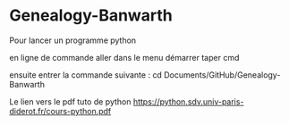 # Genealogy-Banwarth

Pour lancer un programme python

en ligne de commande
aller dans le menu démarrer taper cmd

ensuite entrer la commande suivante :
cd Documents/GitHub/Genealogy-Banwarth


Le lien vers le pdf tuto de python 
https://python.sdv.univ-paris-diderot.fr/cours-python.pdf
